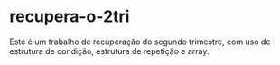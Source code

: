 # recupera-o-2tri
Este é um trabalho de recuperação do segundo trimestre, com uso de estrutura de condição, estrutura de repetição e array.
